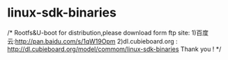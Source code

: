 linux-sdk-binaries
==================
/*
Rootfs&U-boot for  distribution,please download form ftp site:
1)百度云:http://pan.baidu.com/s/1qW19Opm
2)dl.cubieboard.org : http://dl.cubieboard.org/model/commom/linux-sdk-binaries 
Thank you ! 
*/
